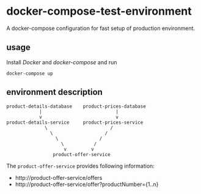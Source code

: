 # docker-compose-test-environment

A docker-compose configuration for fast setup of production environment.

## usage

Install _Docker_ and _docker-compose_ and run

	docker-compose up


## environment description

	product-details-database	product-prices-database
				|							|
				v							v
	product-details-service		product-prices-service
				  \						  /
				    \					/
				      \				  /
				        \			/
				         v		   v
				     product-offer-service

The `product-offer-service` provides following information:

- http://product-offer-service/offers
- http://product-offer-service/offer?productNumber={1..n}